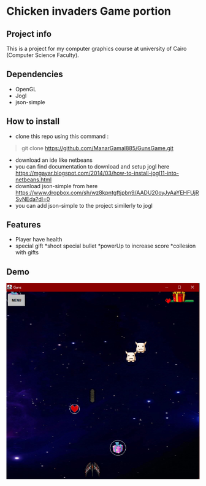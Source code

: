 # Chicken invaders Game portion

## Project info
This is a project for my computer graphics course at university of Cairo (Computer Science Faculty).

## Dependencies
* OpenGL
* Jogl
* json-simple
## How to install
* clone this repo using this command : 
> git clone https://github.com/ManarGamal885/GunsGame.git
* download an ide like netbeans
* you can find documentation to download and setup jogl here https://mgayar.blogspot.com/2014/03/how-to-install-jogl11-into-netbeans.html
* download json-simple from here https://www.dropbox.com/sh/wz8kpntgftjpbn9/AADU20oyJyAaYEHFUjRSvNEda?dl=0
* you can add json-simple to the project similerly to jogl

## Features
* Player have health 
* special gift 
*shoot special bullet 
*powerUp to increase score
*collesion with gifts
## Demo
![images\t1.png](images\t1.png)